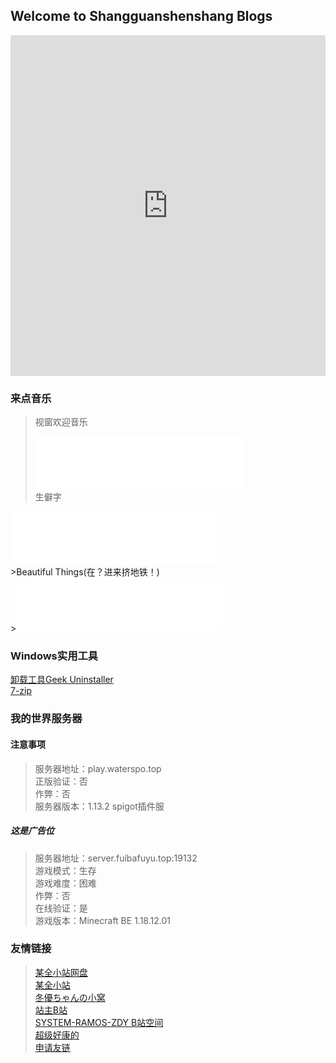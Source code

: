 ## Welcome to Shangguanshenshang Blogs

<iframe src="https://cn.bing.com/covidans/widget?&setlang=zh-CN&lcid=/TaiWan&mt=Map" height="545" frameborder="no" scrolling="no" border="0" width="100%"> </iframe>

### 来点音乐
>视窗欢迎音乐<br>
><iframe frameborder="no" border="0" marginwidth="0" marginheight="0" width=330 height=86 src="//music.163.com/outchain/player?type=2&id=528305962&auto=0&height=66"></iframe><br>
>生僻字<br>
<iframe frameborder="no" border="0" marginwidth="0" marginheight="0" width=330 height=86 src="//music.163.com/outchain/player?type=2&id=518781004&auto=0&height=66"></iframe><br>
>Beautiful Things(在？进来挤地铁！)<br>
><iframe frameborder="no" border="0" marginwidth="0" marginheight="0" width=330 height=86 src="//music.163.com/outchain/player?type=3&id=2066975837&auto=1&height=66"></iframe>

### Windows实用工具
[卸载工具Geek Uninstaller](https://file.cqzhx.top/d/123%E4%BA%91%E7%9B%98/%E7%94%B5%E8%84%91/%E7%94%B5%E8%84%91%E5%BF%85%E8%A3%85%E8%BD%AF%E4%BB%B6%EF%BC%88bilbil%E7%94%A8%E6%88%B7%E6%8E%A8%E8%8D%90%EF%BC%89/%E5%BD%B1%E8%A7%86%E5%90%8E%E6%9C%9F%E7%B3%BB%E7%BB%9F%E6%95%99%E5%AD%A6/%E7%94%B5%E8%84%91%E5%BF%85%E8%A3%85%E7%B3%BB%E5%88%97%E8%BD%AF%E4%BB%B6%20%201(%E7%94%B5%E8%84%91%E5%BF%85%E8%A3%85%E8%BD%AF%E4%BB%B6)/5%E3%80%81%E5%8D%B8%E8%BD%BD%E7%A5%9E%E5%99%A8Geek%20Uninstaller_v1.4.8.145_x64.exe)<br>
[7-zip](https://file.cqzhx.top/d/123%E4%BA%91%E7%9B%98/%E7%94%B5%E8%84%91/%E7%94%B5%E8%84%91%E5%BF%85%E8%A3%85%E8%BD%AF%E4%BB%B6%EF%BC%88bilbil%E7%94%A8%E6%88%B7%E6%8E%A8%E8%8D%90%EF%BC%89/%E5%BD%B1%E8%A7%86%E5%90%8E%E6%9C%9F%E7%B3%BB%E7%BB%9F%E6%95%99%E5%AD%A6/%E7%94%B5%E8%84%91%E5%BF%85%E8%A3%85%E7%B3%BB%E5%88%97%E8%BD%AF%E4%BB%B6%20%202(15%E6%AC%BE%E5%8F%AF%E5%90%B9%E7%88%86%E8%BD%AF%E4%BB%B6)/4%E3%80%81%E7%9F%A5%E5%90%8D%E5%85%8D%E8%B4%B9%E5%BC%80%E6%BA%90%E6%96%87%E4%BB%B6%E8%A7%A3%E5%8E%8B%E7%BC%A9%E8%BD%AF%E4%BB%B67-Zip/7-Zip_CBE_Ver.5.019.00.exe)

### 我的世界服务器
#### 注意事项
>服务器地址：play.waterspo.top<br>
>正版验证：否<br>
>作弊：否<br>
>服务器版本：1.13.2 spigot插件服<br>

##### 这是广告位
>服务器地址：server.fuibafuyu.top:19132<br>
>游戏模式：生存<br>
>游戏难度：困难<br>
>作弊：否<br>
>在线验证：是<br>
>游戏版本：Minecraft BE 1.18.12.01

### 友情链接
>[某全小站网盘](https://file.cqzhx.top/)<br>
>[某全小站](http://www.cqzhx.top)<br>
>[冬優ちゃんの小窝](https://www.fuibafuyu.top/)<br> 
>[站主B站](https://space.bilibili.com/531522938)<br>
>[SYSTEM-RAMOS-ZDY B站空间](https://space.bilibili.com/493998035)<br>
>[超级好康的](http://toolbox.waterspo.top)<br>
>[申请友链](./friend)
